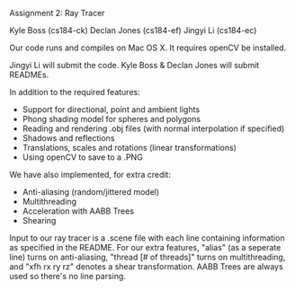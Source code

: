 Assignment 2: Ray Tracer

Kyle Boss (cs184-ck)
Declan Jones (cs184-ef)
Jingyi Li (cs184-ec)

Our code runs and compiles on Mac OS X. It requires openCV be installed.

Jingyi Li will submit the code. Kyle Boss & Declan Jones will submit READMEs.

In addition to the required features:
- Support for directional, point and ambient lights
- Phong shading model for spheres and polygons
- Reading and rendering .obj files (with normal interpolation if specified)
- Shadows and reflections
- Translations, scales and rotations (linear transformations)
- Using openCV to save to a .PNG

We have also implemented, for extra credit:
- Anti-aliasing (random/jittered model) 
- Multithreading
- Acceleration with AABB Trees
- Shearing

Input to our ray tracer is a .scene file with each line containing information as specified in the README. For our extra features, "alias" (as a seperate line) turns on anti-aliasing, "thread [# of threads]" turns on multithreading, and "xfh rx ry rz" denotes a shear transformation. AABB Trees are always used so there's no line parsing.
